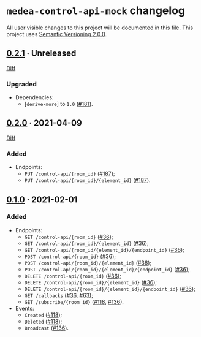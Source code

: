 `medea-control-api-mock` changelog
==================================

All user visible changes to this project will be documented in this file. This project uses [Semantic Versioning 2.0.0].




## [0.2.1] · Unreleased
[0.2.1]: https://github.com/instrumentisto/medea/tree/medea-control-api-mock-0.2.1/mock/control-api

[Diff](https://github.com/instrumentisto/medea/compare/medea-control-api-mock-0.2.0...medea-control-api-mock-0.2.1)

### Upgraded

- Dependencies:
  - [`derive-more`] to `1.0` ([#181]).

[#181]: /../../pull/181




## [0.2.0] · 2021-04-09
[0.2.0]: https://github.com/instrumentisto/medea/tree/medea-control-api-mock-0.2.0/mock/control-api

[Diff](https://github.com/instrumentisto/medea/compare/medea-control-api-mock-0.1.0...medea-control-api-mock-0.2.0)

### Added

- Endpoints:
    - `PUT /control-api/{room_id}` ([#187]);
    - `PUT /control-api/{room_id}/{element_id}` ([#187]).

[#187]: https://github.com/instrumentisto/medea/pull/187




## [0.1.0] · 2021-02-01
[0.1.0]: https://github.com/instrumentisto/medea/tree/medea-control-api-mock-0.1.0/mock/control-api

### Added

- Endpoints:
    - `GET /control-api/{room_id}` ([#36]);
    - `GET /control-api/{room_id}/{element_id}` ([#36]);
    - `GET /control-api/{room_id/{element_id}/{endpoint_id}` ([#36]);
    - `POST /control-api/{room_id}` ([#36]);
    - `POST /control-api/{room_id}/{element_id}` ([#36]);
    - `POST /control-api/{room_id}/{element_id}/{endpoint_id}` ([#36]);
    - `DELETE /control-api/{room_id}` ([#36]);
    - `DELETE /control-api/{room_id}/{element_id}` ([#36]);
    - `DELETE /control-api/{room_id}/{element_id}/{endpoint_id}` ([#36]);
    - `GET /callbacks` ([#36], [#63]);
    - `GET /subscribe/{room_id}` ([#118], [#136]).
- Events:
    - `Created` ([#118]);
    - `Deleted` ([#118]);
    - `Broadcast` ([#136]).

[#36]: https://github.com/instrumentisto/medea/pull/36
[#63]: https://github.com/instrumentisto/medea/pull/63
[#118]: https://github.com/instrumentisto/medea/pull/118
[#136]: https://github.com/instrumentisto/medea/pull/136





[Semantic Versioning 2.0.0]: https://semver.org
